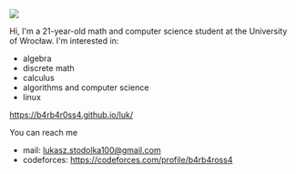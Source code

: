 ![](https://media.giphy.com/media/Q9aBxHn9fTqKs/giphy.gif)

Hi, I'm a 21-year-old math and computer science student at the University of Wrocław. 
I'm interested in:
- algebra
- discrete math
- calculus 
- algorithms and computer science
- linux

https://b4rb4r0ss4.github.io/luk/

You can reach me
- mail: lukasz.stodolka100@gmail.com
- codeforces: https://codeforces.com/profile/b4rb4ross4

